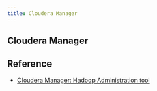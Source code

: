 ```yaml
---
title: Cloudera Manager
---
```


## Cloudera Manager


## Reference
* [Cloudera Manager: Hadoop Administration tool](https://www.cloudera.com/products/product-components/cloudera-manager.html)

